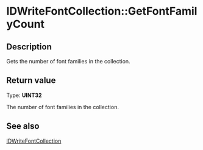 # IDWriteFontCollection::GetFontFamilyCount

## Description

 Gets the number of font families in the collection.

## Return value

Type: **UINT32**

The number of font families in the collection.

## See also

[IDWriteFontCollection](https://learn.microsoft.com/windows/win32/api/dwrite/nn-dwrite-idwritefontcollection)